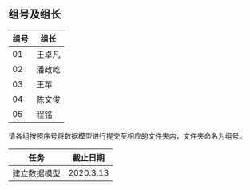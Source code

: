 ## 组号及组长
|组号|组长  |
|--|--|
|  01|王卓凡  |
|02|潘政屹|
|03|王苹|
|04|陈文俊|
|05|程铭|

请各组按照序号将数据模型进行提交至相应的文件夹内，文件夹命名为组号。

|任务|截止日期|
|--|--|
|建立数据模型|2020.3.13|


